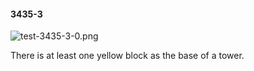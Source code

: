 #### 3435-3
![test-3435-3-0.png](https://github.com/lil-lab/nlvr/raw/master/nlvr/test/images/4/test-3435-3-0.png "test-3435-3-0.png")

There is at least one yellow block as the base of a tower.